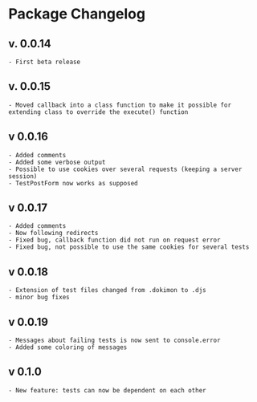 # Package Changelog

## v. 0.0.14
    - First beta release

## v. 0.0.15
    - Moved callback into a class function to make it possible for extending class to override the execute() function

## v 0.0.16
    - Added comments
    - Added some verbose output
    - Possible to use cookies over several requests (keeping a server session)
    - TestPostForm now works as supposed

## v 0.0.17
    - Added comments
    - Now following redirects
    - Fixed bug, callback function did not run on request error
    - Fixed bug, not possible to use the same cookies for several tests

## v 0.0.18
    - Extension of test files changed from .dokimon to .djs
    - minor bug fixes

## v 0.0.19
    - Messages about failing tests is now sent to console.error
    - Added some coloring of messages

## v 0.1.0
    - New feature: tests can now be dependent on each other